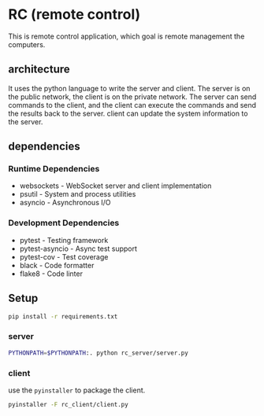 # RC (remote control)

This is remote control application, which goal is remote management the computers.

## architecture

It uses the  python language to write the server and client.
The server is on the public network, the client is on the private network.
The server can send commands to the client, and the client can execute the commands and send the results back to the server.
client can update the system information to the server.

## dependencies

### Runtime Dependencies

- websockets - WebSocket server and client implementation
- psutil - System and process utilities
- asyncio - Asynchronous I/O

### Development Dependencies

- pytest - Testing framework
- pytest-asyncio - Async test support
- pytest-cov - Test coverage
- black - Code formatter
- flake8 - Code linter

## Setup

```bash
pip install -r requirements.txt
```

### server

```bash
PYTHONPATH=$PYTHONPATH:. python rc_server/server.py
```

### client

use the `pyinstaller` to package the client.

```bash
pyinstaller -F rc_client/client.py
```
